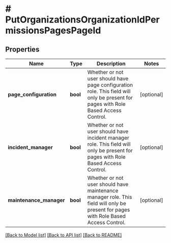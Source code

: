 # # PutOrganizationsOrganizationIdPermissionsPagesPageId

## Properties

Name | Type | Description | Notes
------------ | ------------- | ------------- | -------------
**page_configuration** | **bool** | Whether or not user should have page configuration role. This field will only be present for pages with Role Based Access Control. | [optional]
**incident_manager** | **bool** | Whether or not user should have incident manager role. This field will only be present for pages with Role Based Access Control. | [optional]
**maintenance_manager** | **bool** | Whether or not user should have maintenance manager role. This field will only be present for pages with Role Based Access Control. | [optional]

[[Back to Model list]](../../README.md#models) [[Back to API list]](../../README.md#endpoints) [[Back to README]](../../README.md)
